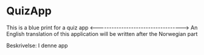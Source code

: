 # QuizApp
This is a blue print for a quiz app
<----------------------------------->
An English translation of this application will be written after the Norwegian part

Beskrivelse: I denne app 
